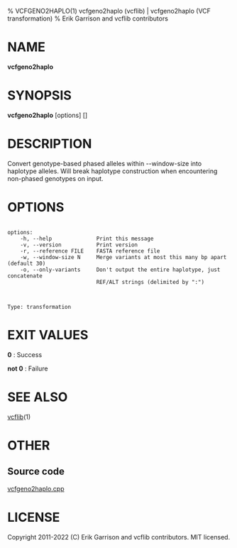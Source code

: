 % VCFGENO2HAPLO(1) vcfgeno2haplo (vcflib) | vcfgeno2haplo (VCF transformation)
% Erik Garrison and vcflib contributors

# NAME

**vcfgeno2haplo**

# SYNOPSIS

**vcfgeno2haplo** [options] [<vcf file>]

# DESCRIPTION

Convert genotype-based phased alleles within --window-size into haplotype alleles. Will break haplotype construction when encountering non-phased genotypes on input.



# OPTIONS

```

options:
    -h, --help              Print this message
    -v, --version           Print version
    -r, --reference FILE    FASTA reference file
    -w, --window-size N     Merge variants at most this many bp apart (default 30)
    -o, --only-variants     Don't output the entire haplotype, just concatenate
                            REF/ALT strings (delimited by ":")



Type: transformation

```





# EXIT VALUES

**0**
: Success

**not 0**
: Failure

# SEE ALSO



[vcflib](./vcflib.md)(1)



# OTHER

## Source code

[vcfgeno2haplo.cpp](https://github.com/vcflib/vcflib/blob/master/src/vcfgeno2haplo.cpp)

# LICENSE

Copyright 2011-2022 (C) Erik Garrison and vcflib contributors. MIT licensed.

<!--
  Created with ./scripts/bin2md.rb scripts/bin2md-template.erb
-->
